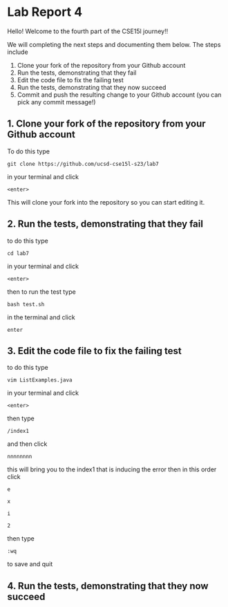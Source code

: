 #  Lab Report 4

Hello! Welcome to the fourth part of the CSE15l journey!! 

We will completing the next steps and documenting them below. The steps include

1. Clone your fork of the repository from your Github account
2. Run the tests, demonstrating that they fail
3. Edit the code file to fix the failing test
4. Run the tests, demonstrating that they now succeed
5. Commit and push the resulting change to your Github account (you can pick any commit message!)

## 1. Clone your fork of the repository from your Github account

To do this type 
```
git clone https://github.com/ucsd-cse15l-s23/lab7
```
in your terminal and click
```
<enter>
```
This will clone your fork into the repository so you can start editing it.

## 2. Run the tests, demonstrating that they fail

to do this type 
``` 
cd lab7
```
in your terminal and click 
```
<enter>
```
then to run the test type
```
bash test.sh
```
in the terminal and click
```
enter
```

## 3. Edit the code file to fix the failing test

to do this type
```
vim ListExamples.java
```
in your terminal and click
```
<enter>
```
then type
```
/index1
```
and then click
```
nnnnnnnn
```
this will bring you to the index1 that is inducing the error
then in this order click
```
e
```
```
x
```
```
i
```
```
2
```
then type 
```
:wq
```
to save and quit

## 4. Run the tests, demonstrating that they now succeed



